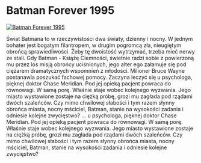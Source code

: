 Batman Forever 1995 
=============
[![Batman Forever 1995 ](http://vidos.pl/images/player.gif)](http://vidos.pl/batman-forever-1995)

 Świat Batmana to w rzeczywistości dwa światy, dzienny i nocny. W jednym bohater jest bogatym filantropem, w drugim pogromcą zła, nieugiętym obrońcą sprawiedliwości. Żeby tę dwoistość wytrzymać, trzeba mieć nerwy ze stali. Gdy Batman - Książę Ciemności, świetnie radzi sobie z powierzoną mu przez los misją obrońcy uciśnionych, jego alter ego załamuje się pod ciężarem dramatycznych wspomnień z młodości. Milioner Bruce Wayne postanawia poszukać fachowej pomocy. Zaczyna leczyć się u psychologa, pięknej doktor Chase Meridian. Pod jej opieką pacjent powraca do równowagi. W samą porę. Właśnie staje wobec kolejnego wyzwania. Jego miasto wystawione zostaje na ciężką próbę, grozi mu zagłada pod rządami dwóch szaleńców. Czy mimo chwilowej słabości i tym razem słynny obrońca miasta, nocny mściciel, Batman, stanie na wysokości zadania i odniesie kolejne zwycięstwo?  ... u psychologa, pięknej doktor Chase Meridian. Pod jej opieką pacjent powraca do równowagi. W samą porę. Właśnie staje wobec kolejnego wyzwania. Jego miasto wystawione zostaje na ciężką próbę, grozi mu zagłada pod rządami dwóch szaleńców. Czy mimo chwilowej słabości i tym razem słynny obrońca miasta, nocny mściciel, Batman, stanie na wysokości zadania i odniesie kolejne zwycięstwo?
